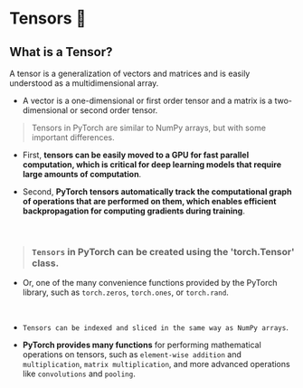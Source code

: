 # Tensors 👑

## What is a Tensor?

A tensor is a generalization of vectors and matrices and is easily understood as a multidimensional array.

- A vector is a one-dimensional or first order tensor and a matrix is a two-dimensional or second order tensor.

> Tensors in PyTorch are similar to NumPy arrays, but with some important differences. 

- First, **tensors can be easily moved to a GPU for fast parallel computation, which is critical for deep learning models that require large amounts of computation**. 

- Second, **PyTorch tensors automatically track the computational graph of operations that are performed on them, which enables efficient backpropagation for computing gradients during training**.

<br/>

> ### `Tensors` in PyTorch can be created using the 'torch.Tensor' class.

- Or, one of the many convenience functions provided by the PyTorch library, such as `torch.zeros`, `torch.ones`, or `torch.rand`. 

<br/>

- `Tensors can be indexed and sliced in the same way as NumPy arrays`.

- **PyTorch provides many functions** for performing mathematical operations on tensors, such as `element-wise addition` and `multiplication`, `matrix multiplication`, and more advanced operations like `convolutions` and `pooling`.

